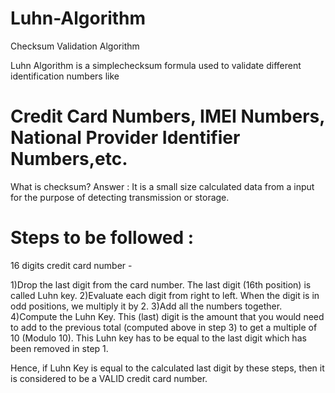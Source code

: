 # Luhn-Algorithm
Checksum Validation Algorithm

Luhn Algorithm is a simplechecksum formula used to validate different identification numbers like
# Credit Card Numbers, IMEI Numbers, National Provider Identifier Numbers,etc. 

What is checksum?
Answer : It is a small size calculated data from a input for the purpose of detecting transmission or storage.

# Steps to be followed :
16 digits credit card number -

1)Drop the last digit from the card number. The last digit (16th position) is called Luhn key.
2)Evaluate each digit from right to left. When the digit is in odd positions, we multiply it by 2.
3)Add all the numbers together.
4)Compute the Luhn Key. This (last) digit is the amount that you would need to add to the previous total (computed above in step 3) to get a multiple of 10 (Modulo 10). This Luhn key has to be equal to the last digit which has been removed in step 1.

Hence, if Luhn Key is equal to the calculated last digit by these steps, then it is considered to be a VALID credit card number.

